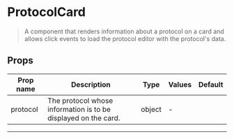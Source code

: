 # ProtocolCard

> A component that renders information about a protocol on a card and allows
> click events to load the protocol editor with the protocol's data.

## Props

| Prop name | Description                                                    | Type   | Values | Default |
| --------- | -------------------------------------------------------------- | ------ | ------ | ------- |
| protocol  | The protocol whose information is to be displayed on the card. | object | -      |         |

---
